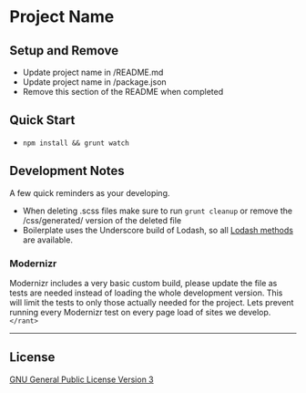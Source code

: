 Project Name
===================


## Setup and Remove

* Update project name in /README.md
* Update project name in /package.json
* Remove this section of the README when completed


## Quick Start

* `npm install && grunt watch`


## Development Notes

A few quick reminders as your developing.

* When deleting .scss files make sure to run `grunt cleanup` or remove the /css/generated/ version of the deleted file
* Boilerplate uses the Underscore build of Lodash, so all [Lodash methods](http://lodash.com/docs) are available.

### Modernizr

Modernizr includes a very basic custom build, please update the file as tests are needed instead of loading the whole development version. This will limit the tests to only those actually needed for the project. Lets prevent running every Modernizr test on every page load of sites we develop. `</rant>`


***

## License
[GNU General Public License Version 3](http://www.gnu.org/licenses/gpl.html)
